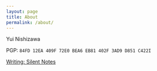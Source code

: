 ```yaml
---
layout: page
title: About
permalink: /about/
---
```


Yui Nishizawa

PGP: `84FD 12EA 409F 72E0 BEA6 EB81 402F 3AD9 D851 C422I`

[Writing: Silent Notes](https://slsilent.wordpress.com/)
